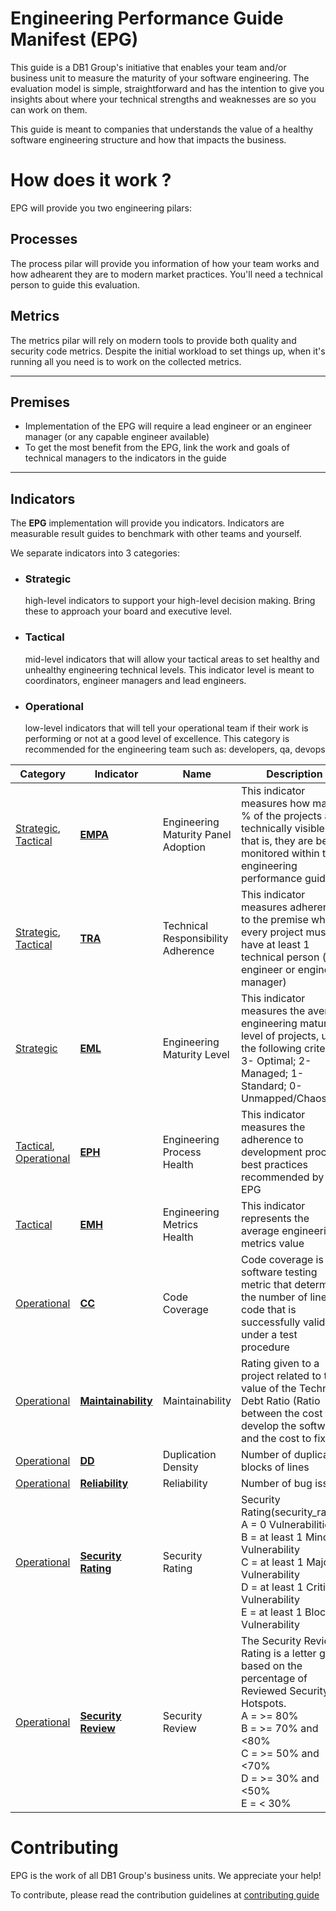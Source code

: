 # **Engineering Performance Guide Manifest (EPG)**
This guide is a DB1 Group's initiative that enables your team and/or business unit to measure the maturity of your software engineering. The evaluation model is simple, straightforward and has the intention to give you insights about where your technical strengths and weaknesses are so you can work on them. 

This guide is meant to companies that understands the value of a healthy software engineering structure and how that impacts the business. 

# **How does it work ?**

EPG will provide you two engineering pilars:

## **Processes**

The process pilar will provide you information of how your team works and how adhearent they are to modern market practices. You'll need a technical person to guide this evaluation.

## **Metrics**

The metrics pilar will rely on modern tools to provide both quality and security code   metrics. Despite the initial workload to set things up, when it's running all you need is to work on the collected metrics.

-------------------

## **Premises**

* Implementation of the EPG will require a lead engineer or an engineer manager (or any capable engineer available)
* To get the most benefit from the EPG, link the work and goals of technical managers to the indicators in the guide

-------------------

## **Indicators**

The **EPG** implementation will provide you indicators. Indicators are measurable result guides to benchmark with other teams and yourself.

We separate indicators into 3 categories:

- ### **Strategic**
    high-level indicators to support your high-level decision making. Bring these to approach your board and executive level.
- ### **Tactical**
    mid-level indicators that will allow your tactical areas to set healthy and unhealthy engineering technical levels. This indicator level is meant to coordinators, engineer managers and lead engineers.
- ### **Operational**
    low-level indicators that will tell your operational team if their work is performing or not at a good level of excellence. This category is recommended for the engineering team such as: developers, qa, devops

|**Category**|**Indicator**|**Name**|**Description**|
|------------|---------------|-------------------------------------|-------------------------------------------------------------------------------------------------------------------------------------------------------------------|
| [Strategic](###Strategic), <br> [Tactical](###Tactical) | [**EMPA**](https://github.com/db1group/engineering-performance-guide/indicators/strategic/EMPA.md)           | Engineering Maturity Panel Adoption | This indicator measures how many % of the projects are technically visible, that is, they are being monitored within the engineering performance guide            |
| [Strategic](###Strategic), <br> [Tactical](###Tactical) | [**TRA**](https://github.com/db1group/engineering-performance-guide/indicators/strategic/TRA.md)            | Technical Responsibility Adherence  | This indicator measures adherence to the premise where every project must have at least 1 technical person (lead engineer or engineer manager)                    |
| [Strategic](###Strategic) | [**EML**](https://github.com/db1group/engineering-performance-guide/indicators/strategic/EML.md)           | Engineering Maturity Level          | This indicator measures the average engineering maturity level of projects, using the following criteria: 3- Optimal; 2- Managed; 1- Standard; 0- Unmapped/Chaos. |
| [Tactical](###Tactical), <br> [Operational](###Operational) | [**EPH**](https://github.com/db1group/engineering-performance-guide/indicators/tactical/EPH.md)           | Engineering Process Health          | This indicator measures the adherence to development process best practices recommended by the EPG |
| [Tactical](###Tactical) | [**EMH**](https://github.com/db1group/engineering-performance-guide/indicators/tactical/EMH.md)           | Engineering Metrics Health          | This indicator represents the average engineering metrics value |
| [Operational](###Operational) | [**CC**](https://github.com/db1group/engineering-performance-guide/indicators/operational/CodeCoverage.md)           | Code Coverage          | Code coverage is a software testing metric that determines the number of lines of code that is successfully validated under a test procedure |
| [Operational](###Operational) | [**Maintainability**](https://github.com/db1group/engineering-performance-guide/indicators/operational/Maintainability.md)           | Maintainability          | Rating given to a project related to the value of the Technical Debt Ratio (Ratio between the cost to develop the software and the cost to fix it) |
| [Operational](###Operational) | [**DD**](https://github.com/db1group/engineering-performance-guide/indicators/operational/DuplicationDensity.md)           | Duplication Density          | Number of duplicated blocks of lines |
| [Operational](###Operational) | [**Reliability**](https://github.com/db1group/engineering-performance-guide/indicators/operational/Reliability.md)           | Reliability          | Number of bug issues |
| [Operational](###Operational) | [**Security Rating**](https://github.com/db1group/engineering-performance-guide/indicators/operational/SecurityRating.md)           | Security Rating          | Security Rating(security_rating)<br>A = 0 Vulnerabilities<br>B = at least 1 Minor Vulnerability<br>C = at least 1 Major Vulnerability<br>D = at least 1 Critical Vulnerability<br>E = at least 1 Blocker Vulnerability |
| [Operational](###Operational) | [**Security Review**](https://github.com/db1group/engineering-performance-guide/indicators/operational/SecurityReview.md)           | Security Review          | The Security Review Rating is a letter grade based on the percentage of Reviewed Security Hotspots.<br>A = >= 80%<br>B = >= 70% and <80%<br>C = >= 50% and <70%<br>D = >= 30% and <50%<br>E = < 30% |

# Contributing
EPG is the work of all DB1 Group's business units. We appreciate your help!

To contribute, please read the contribution guidelines at [contributing guide](https://github.com/db1group/engineering-performance-guide/CONTRIBUTING.md)